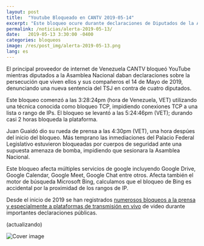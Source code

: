 ```yaml
---
layout: post
title:  "Youtube Bloqueado en CANTV 2019-05-14"
excerpt: "Este bloqueo ocure durante declaraciones de Diputados de la AN ante la persecusión del TSJ y organismos de seguridad"
permalink: /noticias/alerta-2019-05-13/
date:   2019-05-13 3:30:00 -0400
categories: bloqueos
image: /res/post_img/alerta-2019-05-13.png
lang: es
---
```


El principal proveedor de internet de Venezuela CANTV bloqueó YouTube mientras diputados a la Asamblea Nacional daban declaraciones sobre la persecución que viven ellos y sus compañeros el 14 de Mayo de 2019, denunciando una nueva sentencia del TSJ en contra de cuatro diputados.

Este bloqueo comenzó a las 3:28:24pm (hora de Venezuela, VET) utilizando una técnica conocida como bloqueo TCP, impidiendo conexiones TCP a una lista o rango de IPs. El bloqueo se levantó a las 5:24:46pm (VET); durando casi 2 horas bloqueda la plataforma.

Juan Guaidó dio su rueda de prensa a las 4:30pm (VET), una hora despúes del inicio del bloqueo. Más temprano las inmediaciones del Palacio Federal Legislativo estuvieron bloqueadas por cuerpos de seguridad ante una supuesta amenaza de bomba, impidiendo que sesionara la Asamblea Nacional.


Este bloqueo afecta múltiples servicios de google incluyendo Google Drive, Google Calendar, Google Meet, Google Chat entre otros. Afecta también el motor de búsqueda Microsoft Bing, calculamos que el bloqueo de Bing es accidental por la proximidad de los rangos de IP.

Desde el inicio de 2019 se han registrados [numerosos bloqueos a la prensa y especialmente a plataformas de transmisión en vivo](https://vesinfiltro.com/noticias/venezuela_bloquea_las_noticias-2019-05/) de video durante importantes declaraciones públicas.

(actualizando)

![Cover image](/res/post_img/alerta-2019-05-13.png)
